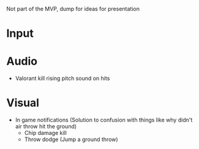 Not part of the MVP, dump for ideas for presentation

# Input

# Audio
- Valorant kill rising pitch sound on hits

# Visual
- In game notifications (Solution to confusion with things like why didn't air throw hit the ground)
	- Chip damage kill
	- Throw dodge (Jump a ground throw)
